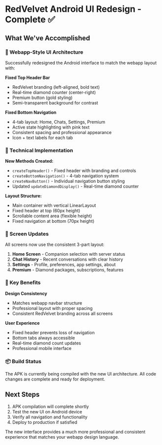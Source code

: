 # RedVelvet Android UI Redesign - Complete ✅

## What We've Accomplished

### 🎨 Webapp-Style UI Architecture
Successfully redesigned the Android interface to match the webapp layout with:

**Fixed Top Header Bar**
- RedVelvet branding (left-aligned, bold text)
- Real-time diamond counter (center-right)
- Premium button (gold styling)
- Semi-transparent background for contrast

**Fixed Bottom Navigation**
- 4-tab layout: Home, Chats, Settings, Premium
- Active state highlighting with pink text
- Consistent spacing and professional appearance
- Icon + text labels for each tab

### 🔧 Technical Implementation

**New Methods Created:**
- `createTopHeader()` - Fixed header with branding and controls
- `createBottomNavigation()` - 4-tab navigation system
- `createNavButton()` - Individual navigation button styling
- Updated `updateDiamondDisplay()` - Real-time diamond counter

**Layout Structure:**
- Main container with vertical LinearLayout
- Fixed header at top (60px height)
- Scrollable content area (flexible height)
- Fixed navigation at bottom (70px height)

### 📱 Screen Updates
All screens now use the consistent 3-part layout:

1. **Home Screen** - Companion selection with server status
2. **Chat History** - Recent conversations with clear history
3. **Settings** - Profile, preferences, app settings, about
4. **Premium** - Diamond packages, subscriptions, features

### 🎯 Key Benefits

**Design Consistency**
- Matches webapp navbar structure
- Professional layout with proper spacing
- Consistent RedVelvet branding across all screens

**User Experience**
- Fixed header prevents loss of navigation
- Bottom tabs always accessible
- Real-time diamond count updates
- Professional mobile interface

### 📦 Build Status
The APK is currently being compiled with the new UI architecture. All code changes are complete and ready for deployment.

## Next Steps
1. APK compilation will complete shortly
2. Test the new UI on Android device
3. Verify all navigation and functionality
4. Deploy to production if satisfied

The new interface provides a much more professional and consistent experience that matches your webapp design language.